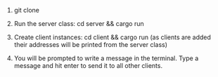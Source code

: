1) git clone

2) Run the server class: cd server && cargo run

3) Create client instances: cd client && cargo run
(as clients are added their addresses will be printed from the server class)

4) You will be prompted to write a message in the terminal. Type a message and hit enter to send it to all other clients. 